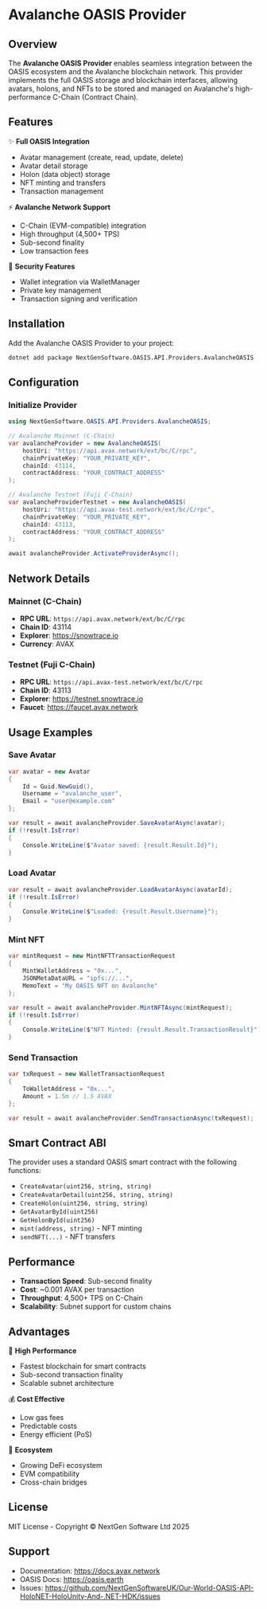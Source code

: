 # Avalanche OASIS Provider

## Overview
The **Avalanche OASIS Provider** enables seamless integration between the OASIS ecosystem and the Avalanche blockchain network. This provider implements the full OASIS storage and blockchain interfaces, allowing avatars, holons, and NFTs to be stored and managed on Avalanche's high-performance C-Chain (Contract Chain).

## Features

✨ **Full OASIS Integration**
- Avatar management (create, read, update, delete)
- Avatar detail storage
- Holon (data object) storage
- NFT minting and transfers
- Transaction management

⚡ **Avalanche Network Support**
- C-Chain (EVM-compatible) integration
- High throughput (4,500+ TPS)
- Sub-second finality
- Low transaction fees

🔐 **Security Features**
- Wallet integration via WalletManager
- Private key management
- Transaction signing and verification

## Installation

Add the Avalanche OASIS Provider to your project:

```bash
dotnet add package NextGenSoftware.OASIS.API.Providers.AvalancheOASIS
```

## Configuration

### Initialize Provider

```csharp
using NextGenSoftware.OASIS.API.Providers.AvalancheOASIS;

// Avalanche Mainnet (C-Chain)
var avalancheProvider = new AvalancheOASIS(
    hostUri: "https://api.avax.network/ext/bc/C/rpc",
    chainPrivateKey: "YOUR_PRIVATE_KEY",
    chainId: 43114,
    contractAddress: "YOUR_CONTRACT_ADDRESS"
);

// Avalanche Testnet (Fuji C-Chain)
var avalancheProviderTestnet = new AvalancheOASIS(
    hostUri: "https://api.avax-test.network/ext/bc/C/rpc",
    chainPrivateKey: "YOUR_PRIVATE_KEY",
    chainId: 43113,
    contractAddress: "YOUR_CONTRACT_ADDRESS"
);

await avalancheProvider.ActivateProviderAsync();
```

## Network Details

### Mainnet (C-Chain)
- **RPC URL**: `https://api.avax.network/ext/bc/C/rpc`
- **Chain ID**: 43114
- **Explorer**: https://snowtrace.io
- **Currency**: AVAX

### Testnet (Fuji C-Chain)
- **RPC URL**: `https://api.avax-test.network/ext/bc/C/rpc`
- **Chain ID**: 43113
- **Explorer**: https://testnet.snowtrace.io
- **Faucet**: https://faucet.avax.network

## Usage Examples

### Save Avatar
```csharp
var avatar = new Avatar
{
    Id = Guid.NewGuid(),
    Username = "avalanche_user",
    Email = "user@example.com"
};

var result = await avalancheProvider.SaveAvatarAsync(avatar);
if (!result.IsError)
{
    Console.WriteLine($"Avatar saved: {result.Result.Id}");
}
```

### Load Avatar
```csharp
var result = await avalancheProvider.LoadAvatarAsync(avatarId);
if (!result.IsError)
{
    Console.WriteLine($"Loaded: {result.Result.Username}");
}
```

### Mint NFT
```csharp
var mintRequest = new MintNFTTransactionRequest
{
    MintWalletAddress = "0x...",
    JSONMetaDataURL = "ipfs://...",
    MemoText = "My OASIS NFT on Avalanche"
};

var result = await avalancheProvider.MintNFTAsync(mintRequest);
if (!result.IsError)
{
    Console.WriteLine($"NFT Minted: {result.Result.TransactionResult}");
}
```

### Send Transaction
```csharp
var txRequest = new WalletTransactionRequest
{
    ToWalletAddress = "0x...",
    Amount = 1.5m // 1.5 AVAX
};

var result = await avalancheProvider.SendTransactionAsync(txRequest);
```

## Smart Contract ABI

The provider uses a standard OASIS smart contract with the following functions:
- `CreateAvatar(uint256, string, string)`
- `CreateAvatarDetail(uint256, string, string)`
- `CreateHolon(uint256, string, string)`
- `GetAvatarById(uint256)`
- `GetHolonById(uint256)`
- `mint(address, string)` - NFT minting
- `sendNFT(...)` - NFT transfers

## Performance

- **Transaction Speed**: Sub-second finality
- **Cost**: ~0.001 AVAX per transaction
- **Throughput**: 4,500+ TPS on C-Chain
- **Scalability**: Subnet support for custom chains

## Advantages

🚀 **High Performance**
- Fastest blockchain for smart contracts
- Sub-second transaction finality
- Scalable subnet architecture

💰 **Cost Effective**
- Low gas fees
- Predictable costs
- Energy efficient (PoS)

🔗 **Ecosystem**
- Growing DeFi ecosystem
- EVM compatibility
- Cross-chain bridges

## License
MIT License - Copyright © NextGen Software Ltd 2025

## Support
- Documentation: https://docs.avax.network
- OASIS Docs: https://oasis.earth
- Issues: https://github.com/NextGenSoftwareUK/Our-World-OASIS-API-HoloNET-HoloUnity-And-.NET-HDK/issues



